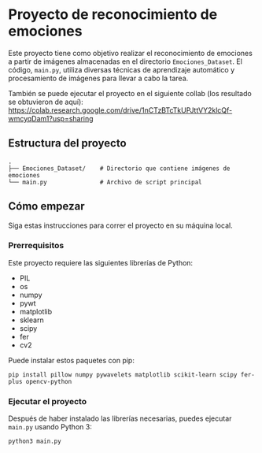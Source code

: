 # Proyecto de reconocimiento de emociones

Este proyecto tiene como objetivo realizar el reconocimiento de emociones a partir de imágenes almacenadas en el directorio `Emociones_Dataset`. El código, `main.py`, utiliza diversas técnicas de aprendizaje automático y procesamiento de imágenes para llevar a cabo la tarea.

También se puede ejecutar el proyecto en el siguiente collab (los resultado se obtuvieron de aquí):
https://colab.research.google.com/drive/1nCTzBTcTkUPJttVY2klcQf-wmcyqDam1?usp=sharing



## Estructura del proyecto
```
.
├── Emociones_Dataset/    # Directorio que contiene imágenes de emociones
└── main.py               # Archivo de script principal
```

## Cómo empezar
Siga estas instrucciones para correr el proyecto en su máquina local.

### Prerrequisitos
Este proyecto requiere las siguientes librerías de Python:
* PIL
* os
* numpy
* pywt
* matplotlib
* sklearn
* scipy
* fer
* cv2

Puede instalar estos paquetes con pip:

```
pip install pillow numpy pywavelets matplotlib scikit-learn scipy fer-plus opencv-python
```

### Ejecutar el proyecto
Después de haber instalado las librerías necesarias, puedes ejecutar `main.py` usando Python 3:

```bash
python3 main.py
```
